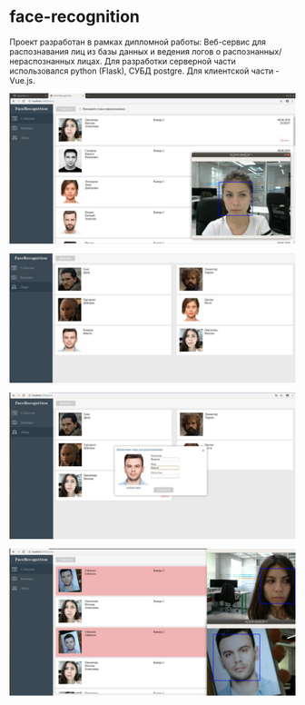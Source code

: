 # face-recognition

Проект разработан в рамках дипломной работы: 
Веб-сервис для распознавания лиц из базы данных и ведения логов о распознанных/нераспознанных лицах. Для разработки серверной части использовался python (Flask), СУБД postgre. Для клиентской части - Vue.js.

![screen 1](https://github.com/helmetica/face-recognition/raw/master/screens/screen%20(2).jpg)

![screen 2](https://github.com/helmetica/face-recognition/raw/master/screens/screen%20(4).jpg)

![screen 3](https://github.com/helmetica/face-recognition/raw/master/screens/screen%20(3).jpg)

![screen 4](https://github.com/helmetica/face-recognition/raw/master/screens/screen%20(5).jpg)
